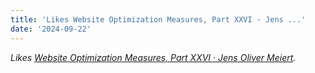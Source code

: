 ```yaml
---
title: 'Likes Website Optimization Measures, Part XXVI · Jens ...'
date: '2024-09-22'
---
```


_Likes [Website Optimization Measures, Part XXVI · Jens Oliver Meiert](https://meiert.com/en/blog/optimization-measures-26/)._
